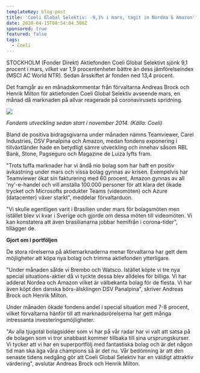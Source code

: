 ```yaml
---
templateKey: blog-post
title: 'Coeli Global Selektiv: -9,1% i mars, tagit in Nordea & Amazon'
date: 2020-04-15T08:54:04.506Z
sponsored: true
featured: false
tags:
  - Coeli
---
```

STOCKHOLM (Fonder Direkt) Aktiefonden Coeli Global Selektivt sjönk 9,1 procent i mars, vilket var 1,9 procentenheter bättre än dess jämförelseindex (MSCI AC World NTR). Sedan årsskiftet är fonden ned 13,4 procent.

Det framgår av en månadskommentar från förvaltarna Andreas Brock och Henrik Milton för aktiefonden Coeli Global Selektiv avseende mars, en månad då marknaden på allvar reagerade på coronavirusets spridning.

![](/img/selektiv.png)

*Fondens utveckling sedan start i november 2014. (Källa: Coeli)*

Bland de positiva bidragsgivarna under månaden nämns Teamviewer, Carel Industries, DSV Panalpina och Amazon, medan fondens exponering i tillväxtländer hade en betydligt sämre utveckling och innehav såsom RBL Bank, Stone, Pagseguro och Magazine de Luiza lyfts fram.

"Trots tuffa marknader har vi ändå nio bolag som har haft en positiv avkastning under mars och vissa bolag gynnas av krisen. Exempelvis har Teamviewer ökat sin fakturering med 60 procent, Amazon gynnas av all 'ny'-e-handel och vill anställa 100.000 personer för att klara det ökade trycket och Microsofts produkter Teams (videomöten) och Azure (datacenter) växer starkt", meddelar förvaltarduon.

"Vi skulle egentligen varit i Brasilien under mars för bolagsmöten men istället blev vi kvar i Sverige och gjorde om dessa möten till videomöten. Vi kan konstatera att även brasilianarna jobbar hemifrån i corona-tider", tillägger de.

**Gjort om i portföljen**

De stora rörelserna på aktiemarknaderna menar förvaltarna har gett dem möjligheter att köpa nya bolag och trimma aktiefonden ytterligare.

"Under månaden sålde vi Brembo och Watsco. Istället köpte vi tre nya special situations-aktier då vi tyckte dessa blev alldeles för billiga. Vi har adderat Nordea och Amazon vilket är välbekanta bolag för de flesta. Vi har även köpt den danska börs-älsklingen DSV Panalpina", skriver Andreas Brock och Henrik Milton.

Under månaden ökade fondens andel i special situation med 7-8 procent, vilket förvaltarna hänför till att marknadsrörelserna har gett många intressanta investeringsmöjligheter.

"Av alla tjugotal bolagsidéer som vi har på vår radar har vi valt att satsa på de bolagen som vi tror snabbast kommer tillbaka till sina ursprungskurser. Vi tycker att vi har en superportfölj med fantastiska bolag och är det någon tid man ska äga våra champions så är det nu. Vår bedömning är att den senaste tidens nedgång gör att Coeli Global Selektiv har en väldigt attraktiv värdering", avslutar Andreas Brock och Henrik Milton.